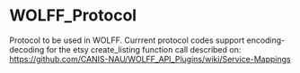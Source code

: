 # WOLFF_Protocol

Protocol to be used in WOLFF. Currrent protocol codes support
encoding-decoding for the etsy create_listing function call described on: https://github.com/CANIS-NAU/WOLFF_API_Plugins/wiki/Service-Mappings
